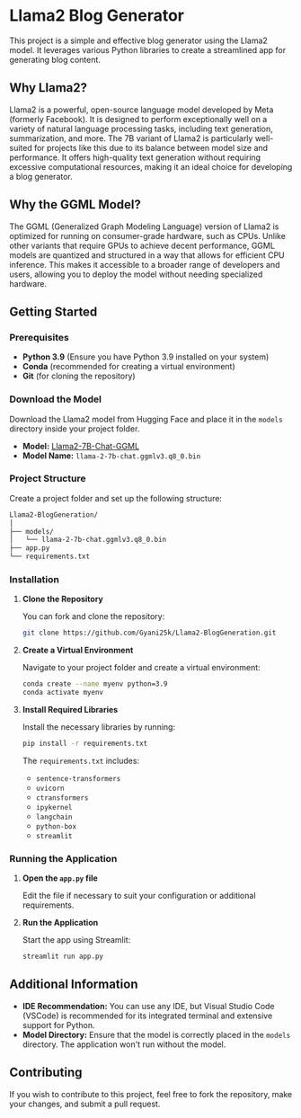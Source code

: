 # Llama2 Blog Generator

This project is a simple and effective blog generator using the Llama2 model. It leverages various Python libraries to create a streamlined app for generating blog content.

## Why Llama2?

Llama2 is a powerful, open-source language model developed by Meta (formerly Facebook). It is designed to perform exceptionally well on a variety of natural language processing tasks, including text generation, summarization, and more. The 7B variant of Llama2 is particularly well-suited for projects like this due to its balance between model size and performance. It offers high-quality text generation without requiring excessive computational resources, making it an ideal choice for developing a blog generator.

## Why the GGML Model?

The GGML (Generalized Graph Modeling Language) version of Llama2 is optimized for running on consumer-grade hardware, such as CPUs. Unlike other variants that require GPUs to achieve decent performance, GGML models are quantized and structured in a way that allows for efficient CPU inference. This makes it accessible to a broader range of developers and users, allowing you to deploy the model without needing specialized hardware.

## Getting Started

### Prerequisites

- **Python 3.9** (Ensure you have Python 3.9 installed on your system)
- **Conda** (recommended for creating a virtual environment)
- **Git** (for cloning the repository)

### Download the Model

Download the Llama2 model from Hugging Face and place it in the `models` directory inside your project folder.

- **Model:** [Llama2-7B-Chat-GGML](https://huggingface.co/TheBloke/Llama-2-7B-Chat-GGML/tree/main)
- **Model Name:** `llama-2-7b-chat.ggmlv3.q8_0.bin`

### Project Structure

Create a project folder and set up the following structure:

```bash
Llama2-BlogGeneration/
│
├── models/
│   └── llama-2-7b-chat.ggmlv3.q8_0.bin
├── app.py
└── requirements.txt
```

### Installation

1. **Clone the Repository**

   You can fork and clone the repository:

   ```bash
   git clone https://github.com/Gyani25k/Llama2-BlogGeneration.git
   ```

2. **Create a Virtual Environment**

   Navigate to your project folder and create a virtual environment:

   ```bash
   conda create --name myenv python=3.9
   conda activate myenv
   ```

3. **Install Required Libraries**

   Install the necessary libraries by running:

   ```bash
   pip install -r requirements.txt
   ```

   The `requirements.txt` includes:

   - `sentence-transformers`
   - `uvicorn`
   - `ctransformers`
   - `ipykernel`
   - `langchain`
   - `python-box`
   - `streamlit`

### Running the Application

1. **Open the `app.py` file**

   Edit the file if necessary to suit your configuration or additional requirements.

2. **Run the Application**

   Start the app using Streamlit:

   ```bash
   streamlit run app.py
   ```

## Additional Information

- **IDE Recommendation:** You can use any IDE, but Visual Studio Code (VSCode) is recommended for its integrated terminal and extensive support for Python.
- **Model Directory:** Ensure that the model is correctly placed in the `models` directory. The application won't run without the model.

## Contributing

If you wish to contribute to this project, feel free to fork the repository, make your changes, and submit a pull request.
